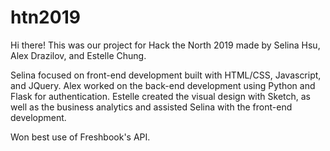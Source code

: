 # htn2019
Hi there! This was our project for Hack the North 2019 made by Selina Hsu, Alex Drazilov, and Estelle Chung.

Selina focused on front-end development built with HTML/CSS, Javascript, and JQuery.
Alex worked on the back-end development using Python and Flask for authentication.
Estelle created the visual design with Sketch, as well as the business analytics and assisted Selina with the front-end development.

Won best use of Freshbook's API.

